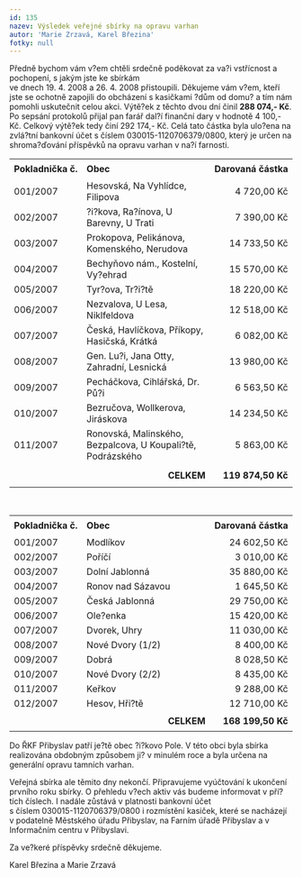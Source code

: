 ```yaml
---
id: 135
nazev: Výsledek veřejné sbírky na opravu varhan
autor: 'Marie Zrzavá, Karel Březina'
fotky: null
---
```

<!-- Generated by XStandard version 2.0.0.0 on 2008-04-30T17:36:28 -->

<p>Předně bychom vám v?em chtěli srdečně poděkovat za va?i vstřícnost a pochopení, s jakým jste ke sbírkám <br />ve dnech 19. 4. 2008 a 26. 4. 2008 přistoupili. Děkujeme vám v?em, kteří jste se ochotně zapojili do obcházení s kasičkami ?dům od domu? a tím nám pomohli uskutečnit celou akci. Výtě?ek z těchto dvou dní činil <strong>288 074,- Kč</strong>. Po sepsání protokolů přijal pan farář dal?í finanční dary v hodnotě 4 100,- Kč. Celkový výtě?ek tedy činí 292 174,- Kč. Celá tato částka byla ulo?ena na zvlá?tní bankovní účet s číslem 030015-1120706379/0800, který je určen na shroma?ďování příspěvků na opravu varhan v na?í farnosti.</p>
<table border="0" cellpadding="0" cellspacing="0" id="sb1" style="border-collapse: collapse;" width="550">
	<colgroup>
		<col />
		<col style="width: 329pt;" />
		<col />
	</colgroup>
	<tbody>
		<tr height="35" style="height: 26.25pt;">
			<td class="xl69" height="35" style="height: 26.25pt;"><strong>Pokladnička č.</strong></td>
			<td class="xl69" style="border-left: medium none;"><strong>Obec</strong></td>
			<td class="xl70" style="border-left: medium none;"><strong>Darovaná částka</strong></td>
		</tr>
		<tr height="25" style="height: 18.75pt;">
			<td class="xl72" height="25" style="border-top: medium none; height: 18.75pt;">001/2007</td>
			<td class="xl73" style="border-top: medium none; border-left: medium none;">Hesovská, Na Vyhlídce, Filipova</td>
			<td align="right" class="xl74" style="border-top: medium none; border-left: medium none;">4 720,00 Kč</td>
		</tr>
		<tr height="25" style="height: 18.75pt;">
			<td class="xl72" height="25" style="border-top: medium none; height: 18.75pt;">002/2007</td>
			<td class="xl73" style="border-top: medium none; border-left: medium none;">?i?kova, Ra?ínova, U Barevny, U Trati</td>
			<td align="right" class="xl74" style="border-top: medium none; border-left: medium none;">7 390,00 Kč</td>
		</tr>
		<tr height="25" style="height: 18.75pt;">
			<td class="xl72" height="25" style="border-top: medium none; height: 18.75pt;">003/2007</td>
			<td class="xl73" style="border-top: medium none; border-left: medium none;">Prokopova, Pelikánova, Komenského, Nerudova</td>
			<td align="right" class="xl74" style="border-top: medium none; border-left: medium none;">14 733,50 Kč</td>
		</tr>
		<tr height="25" style="height: 18.75pt;">
			<td class="xl72" height="25" style="border-top: medium none; height: 18.75pt;">004/2007</td>
			<td class="xl73" style="border-top: medium none; border-left: medium none;">Bechyňovo nám., Kostelní, Vy?ehrad</td>
			<td align="right" class="xl74" style="border-top: medium none; border-left: medium none;">15 570,00 Kč</td>
		</tr>
		<tr height="25" style="height: 18.75pt;">
			<td class="xl72" height="25" style="border-top: medium none; height: 18.75pt;">005/2007</td>
			<td class="xl73" style="border-top: medium none; border-left: medium none;">Tyr?ova, Tr?i?tě</td>
			<td align="right" class="xl74" style="border-top: medium none; border-left: medium none;">18 220,00 Kč</td>
		</tr>
		<tr height="25" style="height: 18.75pt;">
			<td class="xl72" height="25" style="border-top: medium none; height: 18.75pt;">006/2007</td>
			<td class="xl73" style="border-top: medium none; border-left: medium none;">Nezvalova, U Lesa, Niklfeldova</td>
			<td align="right" class="xl74" style="border-top: medium none; border-left: medium none;">12 518,00 Kč</td>
		</tr>
		<tr height="25" style="height: 18.75pt;">
			<td class="xl72" height="25" style="border-top: medium none; height: 18.75pt;">007/2007</td>
			<td class="xl73" style="border-top: medium none; border-left: medium none;">Česká, Havlíčkova, Příkopy, Hasičská, Krátká</td>
			<td align="right" class="xl74" style="border-top: medium none; border-left: medium none;">6 082,00 Kč</td>
		</tr>
		<tr height="25" style="height: 18.75pt;">
			<td class="xl72" height="25" style="border-top: medium none; height: 18.75pt;">008/2007</td>
			<td class="xl73" style="border-top: medium none; border-left: medium none;">Gen. Lu?i, Jana Otty, Zahradní, Lesnická</td>
			<td align="right" class="xl74" style="border-top: medium none; border-left: medium none;">13 980,00 Kč</td>
		</tr>
		<tr height="25" style="height: 18.75pt;">
			<td class="xl72" height="25" style="border-top: medium none; height: 18.75pt;">009/2007</td>
			<td class="xl73" style="border-top: medium none; border-left: medium none;">Pecháčkova, Cihlářská, Dr. Pů?i</td>
			<td align="right" class="xl74" style="border-top: medium none; border-left: medium none;">6 563,50 Kč</td>
		</tr>
		<tr height="25" style="height: 18.75pt;">
			<td class="xl72" height="25" style="border-top: medium none; height: 18.75pt;">010/2007</td>
			<td class="xl73" style="border-top: medium none; border-left: medium none;">Bezručova, Wollkerova, Jiráskova</td>
			<td align="right" class="xl74" style="border-top: medium none; border-left: medium none;">14 234,50 Kč</td>
		</tr>
		<tr height="25" style="height: 18.75pt;">
			<td class="xl76" height="25" style="border-top: medium none; height: 18.75pt;">011/2007</td>
			<td class="xl77" style="border-top: medium none; border-left: medium none;">Ronovská, Malinského, Bezpalcova, U Koupali?tě, Podrázského</td>
			<td align="right" class="xl78" style="border-top: medium none; border-left: medium none;">5 863,00 Kč</td>
		</tr>
		<tr height="42" style="height: 31.5pt;">
			<td class="xl79" height="42" style="height: 31.5pt;"> </td>
			<td align="right" class="xl80"><strong>CELKEM</strong></td>
			<td align="right" class="xl81"><strong>119 874,50 Kč</strong></td>
		</tr>
	</tbody>
</table>
<p><br /></p>
<table border="0" cellpadding="0" cellspacing="0" id="sb2" style="border-collapse: collapse;" width="550">
	<colgroup>
		<col />
		<col style="width: 329pt;" />
		<col />
	</colgroup>
	<tbody>
		<tr height="35" style="height: 26.25pt;">
			<td class="xl69" height="35" style="height: 26.25pt;"><strong>Pokladnička č.</strong></td>
			<td class="xl69" style="border-left: medium none;"><strong>Obec</strong></td>
			<td class="xl70" style="border-left: medium none;"><strong>Darovaná částka</strong></td>
		</tr>
		<tr height="25" style="height: 18.75pt;">
			<td class="xl71" height="25" style="border-top: medium none; height: 18.75pt;">001/2007</td>
			<td class="xl72" style="border-top: medium none; border-left: medium none;">Modlíkov</td>
			<td align="right" class="xl80" style="border-top: medium none; border-left: medium none;">24 602,50 Kč</td>
		</tr>
		<tr height="25" style="height: 18.75pt;">
			<td class="xl71" height="25" style="border-top: medium none; height: 18.75pt;">002/2007</td>
			<td class="xl72" style="border-top: medium none; border-left: medium none;">Poříčí</td>
			<td align="right" class="xl81" style="border-top: medium none; border-left: medium none;">3 010,00 Kč</td>
		</tr>
		<tr height="25" style="height: 18.75pt;">
			<td class="xl71" height="25" style="border-top: medium none; height: 18.75pt;">003/2007</td>
			<td class="xl72" style="border-top: medium none; border-left: medium none;">Dolní Jablonná</td>
			<td align="right" class="xl81" style="border-top: medium none; border-left: medium none;">35 880,00 Kč</td>
		</tr>
		<tr height="25" style="height: 18.75pt;">
			<td class="xl71" height="25" style="border-top: medium none; height: 18.75pt;">004/2007</td>
			<td class="xl72" style="border-top: medium none; border-left: medium none;">Ronov nad Sázavou</td>
			<td align="right" class="xl82" style="border-top: medium none; border-left: medium none;">1 645,50 Kč</td>
		</tr>
		<tr height="25" style="height: 18.75pt;">
			<td class="xl71" height="25" style="border-top: medium none; height: 18.75pt;">005/2007</td>
			<td class="xl72" style="border-top: medium none; border-left: medium none;">Česká Jablonná</td>
			<td align="right" class="xl81" style="border-top: medium none; border-left: medium none;">29 750,00 Kč</td>
		</tr>
		<tr height="25" style="height: 18.75pt;">
			<td class="xl71" height="25" style="border-top: medium none; height: 18.75pt;">006/2007</td>
			<td class="xl72" style="border-top: medium none; border-left: medium none;">Ole?enka</td>
			<td align="right" class="xl81" style="border-top: medium none; border-left: medium none;">15 420,00 Kč</td>
		</tr>
		<tr height="25" style="height: 18.75pt;">
			<td class="xl71" height="25" style="border-top: medium none; height: 18.75pt;">007/2007</td>
			<td class="xl72" style="border-top: medium none; border-left: medium none;">Dvorek, Uhry</td>
			<td align="right" class="xl82" style="border-top: medium none; border-left: medium none;">11 030,00 Kč</td>
		</tr>
		<tr height="25" style="height: 18.75pt;">
			<td class="xl71" height="25" style="border-top: medium none; height: 18.75pt;">008/2007</td>
			<td class="xl72" style="border-top: medium none; border-left: medium none;">Nové Dvory (1/2)</td>
			<td align="right" class="xl81" style="border-top: medium none; border-left: medium none;">8 400,00 Kč</td>
		</tr>
		<tr height="25" style="height: 18.75pt;">
			<td class="xl71" height="25" style="border-top: medium none; height: 18.75pt;">009/2007</td>
			<td class="xl72" style="border-top: medium none; border-left: medium none;">Dobrá</td>
			<td align="right" class="xl81" style="border-top: medium none; border-left: medium none;">8 028,50 Kč</td>
		</tr>
		<tr height="25" style="height: 18.75pt;">
			<td class="xl71" height="25" style="border-top: medium none; height: 18.75pt;">010/2007</td>
			<td class="xl72" style="border-top: medium none; border-left: medium none;">Nové Dvory (2/2)</td>
			<td align="right" class="xl82" style="border-top: medium none; border-left: medium none;">8 435,00 Kč</td>
		</tr>
		<tr height="25" style="height: 18.75pt;">
			<td class="xl71" height="25" style="border-top: medium none; height: 18.75pt;">011/2007</td>
			<td class="xl72" style="border-top: medium none; border-left: medium none;">Keřkov</td>
			<td align="right" class="xl81" style="border-top: medium none; border-left: medium none;">9 288,00 Kč</td>
		</tr>
		<tr height="25" style="height: 18.75pt;">
			<td class="xl74" height="25" style="border-top: medium none; height: 18.75pt;">012/2007</td>
			<td class="xl75" style="border-top: medium none; border-left: medium none;">Hesov, Hři?tě</td>
			<td align="right" class="xl83" style="border-top: medium none; border-left: medium none;">12 710,00 Kč</td>
		</tr>
		<tr height="36" style="height: 27pt;">
			<td class="xl76" height="36" style="height: 27pt;"> </td>
			<td align="right" class="xl77"><strong>CELKEM</strong></td>
			<td align="right" class="xl84"><strong>168 199,50 Kč</strong></td>
		</tr>
	</tbody>
</table>
<p>Do ŘKF Přibyslav patří je?tě obec ?i?kovo Pole. V této obci byla sbírka realizována obdobným způsobem ji? v minulém roce a byla určena na generální opravu tamních varhan.</p>
<p>Veřejná sbírka ale těmito dny nekončí. Připravujeme vyúčtování k ukončení prvního roku sbírky. O přehledu v?ech aktiv vás budeme informovat v pří?tích číslech. I nadále zůstává v platnosti bankovní účet <br />s číslem 030015-1120706379/0800 i rozmístění kasiček, které se nacházejí v podatelně Městského úřadu Přibyslav, na Farním úřadě Přibyslav a v Informačním centru v Přibyslavi.</p>
<p>Za ve?keré příspěvky srdečně děkujeme.</p>
<p>Karel Březina a Marie Zrzavá<br /></p>
<script type="text/javascript"><![CDATA[
function stripeTable(t) {
   var i, odd = true;
   for (i=0; i<t.rows.length; i++) {
      t.rows[i].className += odd ? ' tr1' : ' tr2';
      //alert(t.rows[i].cells[0].rowSpan);
      var rows = t.rows[i].cells[0].rowSpan;
      if(rows>1)
      {
      	for(j=1; j<rows; j++)
      	{
      		i++;
      		t.rows[i].className += odd ? ' tr1' : ' tr2';
      	}
      	//i += t.rows[i].cells[0].rowSpan - 1;
      	//alert("rs:" + t.rows[i].cells[0].rowSpan + " i:" + i);
      }
      odd = !odd;
   }
}
var t1 = document.getElementById("sb1");
stripeTable(t1);
var t2 = document.getElementById("sb2");
stripeTable(t2);

]]></script>
